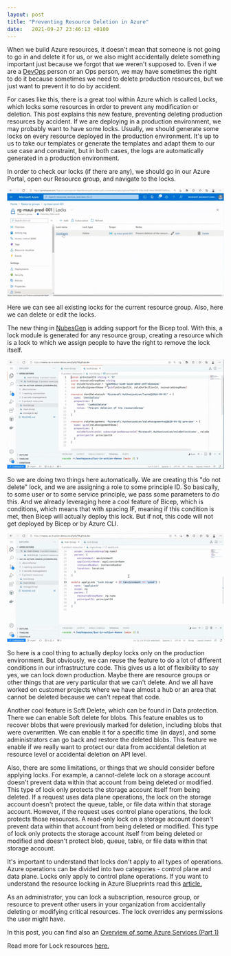 ```yaml
---
layout: post
title: "Preventing Resource Deletion in Azure"
date:   2021-09-27 23:46:13 +0100
---
```


When we build Azure resources, it doesn't mean that someone is not going to go in and delete it for us, or we also might accidentally delete something important just because we forgot that we weren't supposed to. Even if we are a [DevOps](https://mohamedradwan-devops.github.io/posts/devops-tutorial-for-beginners-developing-ci-cd-pipelines-continuous-integration-and-deployment/) person or an Ops person, we may have sometimes the right to do it because sometimes we need to delete production resources, but we just want to prevent it to do by accident. 

For cases like this, there is a great tool within Azure which is called Locks, which locks some resources in order to prevent any modification or deletion. This post explains this new feature, preventing deleting production resources by accident. If we are deploying in a production environment, we may probably want to have some locks. Usually, we should generate some locks on every resource deployed in the production environment. It's up to us to take our templates or generate the templates and adapt them to our use case and constraint, but in both cases, the logs are automatically generated in a production environment. 

In order to check our locks (if there are any), we should go in our Azure Portal, open our Resource group, and navigate to the locks.

![Image 1 - Example Lock on resource](/assets/img/2021/09/Image-1-Example-Lock-on-resource.png)

Here we can see all existing locks for the current resource group. Also, here we can delete or edit the locks. 

The new thing in [NubesGen](https://www.nubesgen.com/) is adding support for the Bicep tool. With this, a lock module is generated for any resource group, creating a resource which is a lock to which we assign people to have the right to remove the lock itself.

![Image 2 - doNotDelete lock and roleAssignment](/assets/img/2021/09/Image-2-doNotDelete-lock-and-roleAssignment.png)

So we are doing two things here automatically. We are creating this "do not delete" lock, and we are assigning a role to some principle ID. So basically, to some user or to some service principle, we pass some parameters to do this. And we already leveraging here a cool feature of Bicep, which is conditions, which means that with spacing IF, meaning if this condition is met, then Bicep will actually deploy this lock. But if not, this code will not get deployed by Bicep or by Azure CLI.

![Image 3 - Condition for deploying the lock](/assets/img/2021/09/Image-3-Condition-for-deploying-the-lock.png)

So here is a cool thing to actually deploy locks only on the production environment. But obviously, we can reuse the feature to do a lot of different conditions in our infrastructure code. This gives us a lot of flexibility to say yes, we can lock down production. Maybe there are resource groups or other things that are very particular that we can't delete. And we all have worked on customer projects where we have almost a hub or an area that cannot be deleted because we can't repeat that code. 

Another cool feature is Soft Delete, which can be found in Data protection. There we can enable Soft delete for blobs. This feature enables us to recover blobs that were previously marked for deletion, including blobs that were overwritten. We can enable it for a specific time (in days), and some administrators can go back and restore the deleted blobs. This feature we enable if we really want to protect our data from accidental deletion at resource level or accidental deletion on API level.

Also, there are some limitations, or things that we should consider before applying locks. For example, a cannot-delete lock on a storage account doesn't prevent data within that account from being deleted or modified. This type of lock only protects the storage account itself from being deleted. If a request uses data plane operations, the lock on the storage account doesn't protect the queue, table, or file data within that storage account. However, if the request uses control plane operations, the lock protects those resources. A read-only lock on a storage account doesn't prevent data within that account from being deleted or modified. This type of lock only protects the storage account itself from being deleted or modified and doesn't protect blob, queue, table, or file data within that storage account.

It's important to understand that locks don't apply to all types of operations. Azure operations can be divided into two categories - control plane and data plane. Locks only apply to control plane operations. If you want to understand the resource locking in Azure Blueprints read this [article.](https://docs.microsoft.com/en-us/azure/governance/blueprints/concepts/resource-locking)

As an administrator, you can lock a subscription, resource group, or resource to prevent other users in your organization from accidentally deleting or modifying critical resources. The lock overrides any permissions the user might have.

In this post, you can find also an [Overview of some Azure Services (Part 1)](https://mohamedradwan-devops.github.io/posts/overview-for-some-azure-services-part-1/)

Read more for Lock resources [here.](https://docs.microsoft.com/en-us/azure/azure-resource-manager/management/lock-resources?tabs=json&wt.mc_id=devops-42208-cxa)
